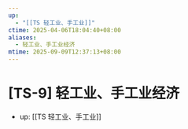 ```yaml
---
up:
  - "[[TS 轻工业、手工业]]"
ctime: 2025-04-06T18:04:40+08:00
aliases:
  - 轻工业、手工业经济
mtime: 2025-09-09T12:37:13+08:00
---
```


# [TS-9] 轻工业、手工业经济

- up: [[TS 轻工业、手工业]]
